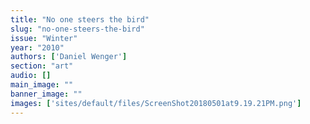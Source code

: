 ```yaml
---
title: "No one steers the bird"
slug: "no-one-steers-the-bird"
issue: "Winter"
year: "2010"
authors: ['Daniel Wenger']
section: "art"
audio: []
main_image: ""
banner_image: ""
images: ['sites/default/files/ScreenShot20180501at9.19.21PM.png']
---
```

